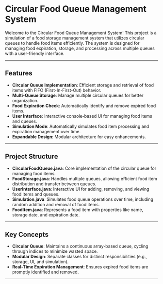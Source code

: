 # Circular Food Queue Management System

Welcome to the Circular Food Queue Management System! This project is a simulation of a food storage management system that utilizes circular queues to handle food items efficiently. The system is designed for managing food expiration, storage, and processing across multiple queues with a user-friendly interface.

---

## Features

- **Circular Queue Implementation**: Efficient storage and retrieval of food items with FIFO (First-In-First-Out) behavior.
- **Multi-Queue Storage**: Manage multiple circular queues for better organization.
- **Food Expiration Check**: Automatically identify and remove expired food items.
- **User Interface**: Interactive console-based UI for managing food items and queues.
- **Simulation Mode**: Automatically simulates food item processing and expiration management over time.
- **Expandable Design**: Modular architecture for easy enhancements.

---

## Project Structure

- **CircularFoodQueue.java**: Core implementation of the circular queue for managing food items.
- **FoodStorage.java**: Handles multiple queues, allowing efficient food item distribution and transfer between queues.
- **UserInterface.java**: Interactive UI for adding, removing, and viewing food items and queues.
- **Simulation.java**: Simulates food queue operations over time, including random addition and removal of food items.
- **FoodItem.java**: Represents a food item with properties like name, storage date, and expiration date.

---

## Key Concepts

- **Circular Queue**: Maintains a continuous array-based queue, cycling through indices to minimize wasted space.
- **Modular Design**: Separate classes for distinct responsibilities (e.g., storage, UI, and simulation).
- **Real-Time Expiration Management**: Ensures expired food items are promptly identified and removed.

---
